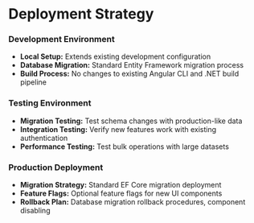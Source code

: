 # Deployment Strategy

### Development Environment
- **Local Setup:** Extends existing development configuration
- **Database Migration:** Standard Entity Framework migration process
- **Build Process:** No changes to existing Angular CLI and .NET build pipeline

### Testing Environment
- **Migration Testing:** Test schema changes with production-like data
- **Integration Testing:** Verify new features work with existing authentication
- **Performance Testing:** Test bulk operations with large datasets

### Production Deployment
- **Migration Strategy:** Standard EF Core migration deployment
- **Feature Flags:** Optional feature flags for new UI components
- **Rollback Plan:** Database migration rollback procedures, component disabling
